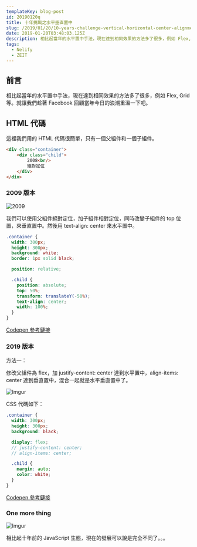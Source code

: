 ```yaml
---
templateKey: blog-post
id: 20190120q
title: 十年挑戰之水平垂直置中
slug: /2019/01/20/10-years-challenge-vertical-horizontal-center-alignment/
date: 2019-01-20T03:48:03.125Z
description: 相比起當年的水平置中手法，現在達到相同效果的方法多了很多，例如 Flex, Grid 等。就讓我們趁著 Facebook 回顧當年今日的浪潮重溫一下吧。
tags:
  - Nelify
  - ZEIT
---
```


## 前言

相比起當年的水平置中手法，現在達到相同效果的方法多了很多，例如 Flex, Grid 等。就讓我們趁著 Facebook 回顧當年今日的浪潮重溫一下吧。

## HTML 代碼

這裡我們用的 HTML 代碼很簡單，只有一個父組件和一個子組件。

```html
<div class="container">
	<div class="child">
		2008<br/>
		絕對定位
	</div>
</div>
```

### 2009 版本

![2009](https://i.imgur.com/6mShkGv.jpg)

我們可以使用父組件絕對定位，加子組件相對定位，同時改變子組件的 top 位置，來垂直置中。然後用 text-align: center 來水平置中。

```scss
.container {
  width: 300px;
  height: 300px;
  background: white;
  border: 1px solid black;

  position: relative;

  .child {
    position: absolute;
    top: 50%;
    transform: translateY(-50%);
    text-align: center;
    width: 100%;
  }
}
```

[Codepen 參考鏈接](https://codepen.io/calpa/pen/pqMNBN?editors=1100)

### 2019 版本

方法一：

修改父組件為 flex，加 justify-content: center 達到水平置中，align-items: center 達到垂直置中，混合一起就是水平垂直置中了。

![Imgur](https://i.imgur.com/SNCmkbG.jpg)

CSS 代碼如下：

```scss
.container {
  width: 300px;
  height: 300px;
  background: black;

  display: flex;
  // justify-content: center;
  // align-items: center;

  .child {
    margin: auto;
    color: white;
  }
}
```

[Codepen 參考鏈接](https://codepen.io/calpa/pen/LMwbwg?editors=0100)

### One more thing

![Imgur](https://i.imgur.com/szd71iY.jpg)

相比起十年前的 JavaScript 生態，現在的發展可以說是完全不同了。。。
